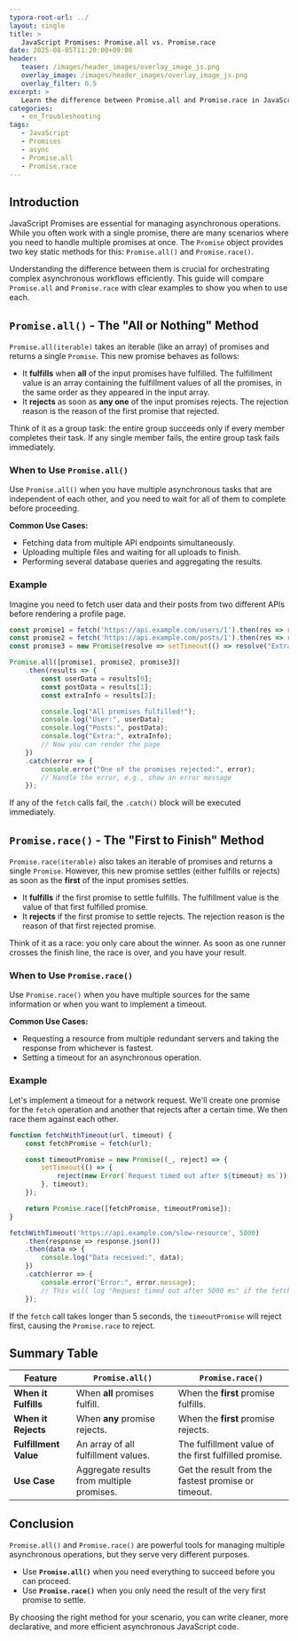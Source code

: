 ```yaml
---
typora-root-url: ../
layout: single
title: >
   JavaScript Promises: Promise.all vs. Promise.race
date: 2025-08-05T11:20:00+09:00
header:
   teaser: /images/header_images/overlay_image_js.png
   overlay_image: /images/header_images/overlay_image_js.png
   overlay_filter: 0.5
excerpt: >
   Learn the difference between Promise.all and Promise.race in JavaScript for handling multiple asynchronous operations. Understand when to wait for all promises to complete and when to act on the first one that settles.
categories:
   - en_Troubleshooting
tags:
   - JavaScript
   - Promises
   - async
   - Promise.all
   - Promise.race
---
```


## Introduction

JavaScript Promises are essential for managing asynchronous operations. While you often work with a single promise, there are many scenarios where you need to handle multiple promises at once. The `Promise` object provides two key static methods for this: `Promise.all()` and `Promise.race()`.

Understanding the difference between them is crucial for orchestrating complex asynchronous workflows efficiently. This guide will compare `Promise.all` and `Promise.race` with clear examples to show you when to use each.

## `Promise.all()` - The "All or Nothing" Method

`Promise.all(iterable)` takes an iterable (like an array) of promises and returns a single `Promise`. This new promise behaves as follows:

-   It **fulfills** when **all** of the input promises have fulfilled. The fulfillment value is an array containing the fulfillment values of all the promises, in the same order as they appeared in the input array.
-   It **rejects** as soon as **any one** of the input promises rejects. The rejection reason is the reason of the first promise that rejected.

Think of it as a group task: the entire group succeeds only if every member completes their task. If any single member fails, the entire group task fails immediately.

### When to Use `Promise.all()`

Use `Promise.all()` when you have multiple asynchronous tasks that are independent of each other, and you need to wait for all of them to complete before proceeding.

**Common Use Cases:**
-   Fetching data from multiple API endpoints simultaneously.
-   Uploading multiple files and waiting for all uploads to finish.
-   Performing several database queries and aggregating the results.

### Example

Imagine you need to fetch user data and their posts from two different APIs before rendering a profile page.

```javascript
const promise1 = fetch('https://api.example.com/users/1').then(res => res.json());
const promise2 = fetch('https://api.example.com/posts/1').then(res => res.json());
const promise3 = new Promise(resolve => setTimeout(() => resolve("Extra info"), 100));

Promise.all([promise1, promise2, promise3])
    .then(results => {
        const userData = results[0];
        const postData = results[1];
        const extraInfo = results[2];

        console.log("All promises fulfilled!");
        console.log("User:", userData);
        console.log("Posts:", postData);
        console.log("Extra:", extraInfo);
        // Now you can render the page
    })
    .catch(error => {
        console.error("One of the promises rejected:", error);
        // Handle the error, e.g., show an error message
    });
```

If any of the `fetch` calls fail, the `.catch()` block will be executed immediately.

## `Promise.race()` - The "First to Finish" Method

`Promise.race(iterable)` also takes an iterable of promises and returns a single `Promise`. However, this new promise settles (either fulfills or rejects) as soon as the **first** of the input promises settles.

-   It **fulfills** if the first promise to settle fulfills. The fulfillment value is the value of that first fulfilled promise.
-   It **rejects** if the first promise to settle rejects. The rejection reason is the reason of that first rejected promise.

Think of it as a race: you only care about the winner. As soon as one runner crosses the finish line, the race is over, and you have your result.

### When to Use `Promise.race()`

Use `Promise.race()` when you have multiple sources for the same information or when you want to implement a timeout.

**Common Use Cases:**
-   Requesting a resource from multiple redundant servers and taking the response from whichever is fastest.
-   Setting a timeout for an asynchronous operation.

### Example

Let's implement a timeout for a network request. We'll create one promise for the `fetch` operation and another that rejects after a certain time. We then race them against each other.

```javascript
function fetchWithTimeout(url, timeout) {
    const fetchPromise = fetch(url);

    const timeoutPromise = new Promise((_, reject) => {
        setTimeout(() => {
            reject(new Error(`Request timed out after ${timeout} ms`));
        }, timeout);
    });

    return Promise.race([fetchPromise, timeoutPromise]);
}

fetchWithTimeout('https://api.example.com/slow-resource', 5000)
    .then(response => response.json())
    .then(data => {
        console.log("Data received:", data);
    })
    .catch(error => {
        console.error("Error:", error.message);
        // This will log "Request timed out after 5000 ms" if the fetch takes too long
    });
```
If the `fetch` call takes longer than 5 seconds, the `timeoutPromise` will reject first, causing the `Promise.race` to reject.

## Summary Table

| Feature            | `Promise.all()`                               | `Promise.race()`                                    |
| ------------------ | --------------------------------------------- | --------------------------------------------------- |
| **When it Fulfills** | When **all** promises fulfill.                | When the **first** promise fulfills.                |
| **When it Rejects**  | When **any** promise rejects.                 | When the **first** promise rejects.                 |
| **Fulfillment Value** | An array of all fulfillment values.           | The fulfillment value of the first fulfilled promise. |
| **Use Case**       | Aggregate results from multiple promises.     | Get the result from the fastest promise or timeout. |

## Conclusion

`Promise.all()` and `Promise.race()` are powerful tools for managing multiple asynchronous operations, but they serve very different purposes.

-   Use **`Promise.all()`** when you need everything to succeed before you can proceed.
-   Use **`Promise.race()`** when you only need the result of the very first promise to settle.

By choosing the right method for your scenario, you can write cleaner, more declarative, and more efficient asynchronous JavaScript code.
